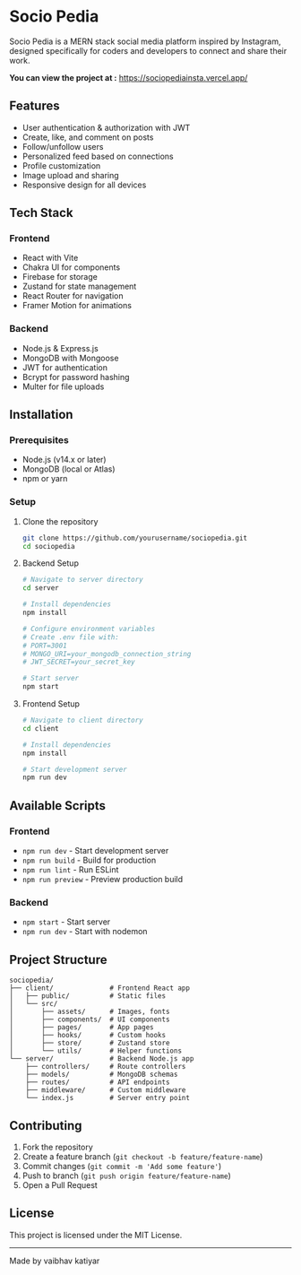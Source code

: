 # Socio Pedia

Socio Pedia is a MERN stack social media platform inspired by Instagram, designed specifically for coders and developers to connect and share their work.

**You can view the project at :** https://sociopediainsta.vercel.app/
## Features

- User authentication & authorization with JWT
- Create, like, and comment on posts
- Follow/unfollow users
- Personalized feed based on connections
- Profile customization
- Image upload and sharing
- Responsive design for all devices

## Tech Stack

### Frontend
- React with Vite
- Chakra UI for components
- Firebase for storage
- Zustand for state management
- React Router for navigation
- Framer Motion for animations

### Backend
- Node.js & Express.js
- MongoDB with Mongoose
- JWT for authentication
- Bcrypt for password hashing
- Multer for file uploads

## Installation

### Prerequisites
- Node.js (v14.x or later)
- MongoDB (local or Atlas)
- npm or yarn

### Setup

1. Clone the repository
   ```bash
   git clone https://github.com/yourusername/sociopedia.git
   cd sociopedia
   ```

2. Backend Setup
   ```bash
   # Navigate to server directory
   cd server
   
   # Install dependencies
   npm install
   
   # Configure environment variables
   # Create .env file with:
   # PORT=3001
   # MONGO_URI=your_mongodb_connection_string
   # JWT_SECRET=your_secret_key
   
   # Start server
   npm start
   ```

3. Frontend Setup
   ```bash
   # Navigate to client directory
   cd client
   
   # Install dependencies
   npm install
   
   # Start development server
   npm run dev
   ```

## Available Scripts

### Frontend
- `npm run dev` - Start development server
- `npm run build` - Build for production
- `npm run lint` - Run ESLint
- `npm run preview` - Preview production build

### Backend
- `npm start` - Start server
- `npm run dev` - Start with nodemon

## Project Structure

```
sociopedia/
├── client/              # Frontend React app
│   ├── public/          # Static files
│   └── src/             
│       ├── assets/      # Images, fonts
│       ├── components/  # UI components
│       ├── pages/       # App pages
│       ├── hooks/       # Custom hooks
│       ├── store/       # Zustand store
│       └── utils/       # Helper functions
└── server/              # Backend Node.js app
    ├── controllers/     # Route controllers
    ├── models/          # MongoDB schemas
    ├── routes/          # API endpoints
    ├── middleware/      # Custom middleware
    └── index.js         # Server entry point
```

## Contributing

1. Fork the repository
2. Create a feature branch (`git checkout -b feature/feature-name`)
3. Commit changes (`git commit -m 'Add some feature'`)
4. Push to branch (`git push origin feature/feature-name`)
5. Open a Pull Request

## License

This project is licensed under the MIT License.

---

Made by vaibhav katiyar 
